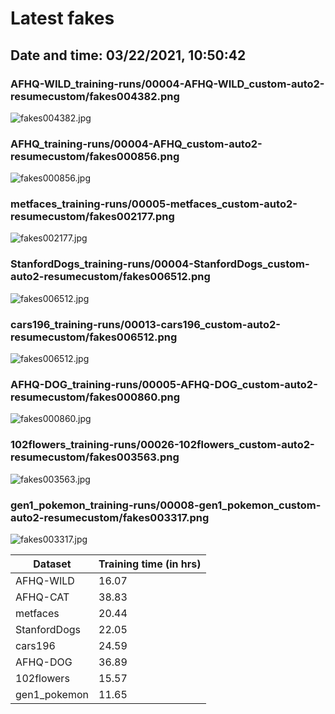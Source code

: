 # Latest fakes
## Date and time: 03/22/2021, 10:50:42
### AFHQ-WILD_training-runs/00004-AFHQ-WILD_custom-auto2-resumecustom/fakes004382.png
![fakes004382.jpg](https://i.ibb.co/vD5Z74q/ddb309dc0571.jpg "AFHQ-WILD_training-runs/00004-AFHQ-WILD_custom-auto2-resumecustom/fakes004382.png")

### AFHQ_training-runs/00004-AFHQ_custom-auto2-resumecustom/fakes000856.png
![fakes000856.jpg](https://i.ibb.co/6Jm2BR5/71804d95aedf.jpg "AFHQ_training-runs/00004-AFHQ_custom-auto2-resumecustom/fakes000856.png")

### metfaces_training-runs/00005-metfaces_custom-auto2-resumecustom/fakes002177.png
![fakes002177.jpg](https://i.ibb.co/YyRw0wK/cacebbcea046.jpg "metfaces_training-runs/00005-metfaces_custom-auto2-resumecustom/fakes002177.png")

### StanfordDogs_training-runs/00004-StanfordDogs_custom-auto2-resumecustom/fakes006512.png
![fakes006512.jpg](https://i.ibb.co/LgT3Lkp/6595a7958df1.jpg "StanfordDogs_training-runs/00004-StanfordDogs_custom-auto2-resumecustom/fakes006512.png")

### cars196_training-runs/00013-cars196_custom-auto2-resumecustom/fakes006512.png
![fakes006512.jpg](https://i.ibb.co/b6W8XcK/41b7ce48e539.jpg "cars196_training-runs/00013-cars196_custom-auto2-resumecustom/fakes006512.png")

### AFHQ-DOG_training-runs/00005-AFHQ-DOG_custom-auto2-resumecustom/fakes000860.png
![fakes000860.jpg](https://i.ibb.co/kc1CpV7/006af23a15ee.jpg "AFHQ-DOG_training-runs/00005-AFHQ-DOG_custom-auto2-resumecustom/fakes000860.png")

### 102flowers_training-runs/00026-102flowers_custom-auto2-resumecustom/fakes003563.png
![fakes003563.jpg](https://i.ibb.co/qWn6BHz/a48fa187bf27.jpg "102flowers_training-runs/00026-102flowers_custom-auto2-resumecustom/fakes003563.png")

### gen1_pokemon_training-runs/00008-gen1_pokemon_custom-auto2-resumecustom/fakes003317.png
![fakes003317.jpg](https://i.ibb.co/CsVnQwj/fb6dff92c2de.jpg "gen1_pokemon_training-runs/00008-gen1_pokemon_custom-auto2-resumecustom/fakes003317.png")

| Dataset      |   Training time (in hrs) |
|--------------|--------------------------|
| AFHQ-WILD    |                    16.07 |
| AFHQ-CAT     |                    38.83 |
| metfaces     |                    20.44 |
| StanfordDogs |                    22.05 |
| cars196      |                    24.59 |
| AFHQ-DOG     |                    36.89 |
| 102flowers   |                    15.57 |
| gen1_pokemon |                    11.65 |